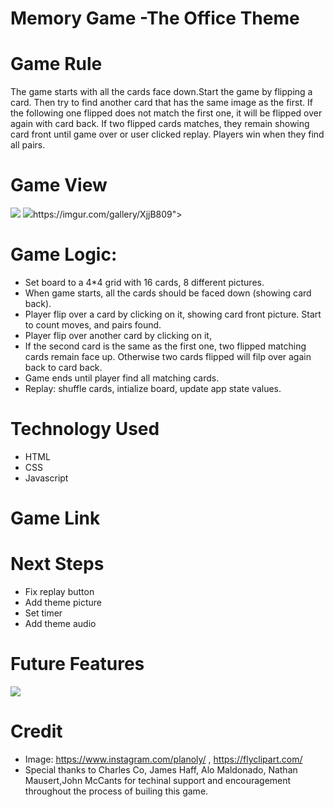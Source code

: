 # Memory Game -The Office Theme
# Game Rule
The game starts with all the cards face down.Start the game by flipping a card. Then try to find another card that has the same image as the first. If the following one flipped does not match the first one, it will be flipped over again with card back. If two flipped cards matches, they remain showing card front until game over or user clicked replay. Players win when they find all pairs.

# Game View
<img src="https://imgur.com/gallery/YWwkVOX">
<img src='https://imgur.com/gallery/TDxenc9>

# Wireframe
<img src='https://imgur.com/gallery/XjjB809">

# Game Logic:

- Set board to a 4*4 grid with 16 cards, 8 different pictures.
- When game starts, all the cards should be faced down (showing card back).
- Player flip over a card by clicking on it, showing card front picture. Start to count moves, and pairs found.
- Player flip over another card by clicking on it,
- If the second card is the same as the first one, two flipped matching cards remain face up.
Otherwise two cards flipped will filp over again back to card back.
- Game ends until player find all matching cards.
- Replay: shuffle cards, intialize board, update app state values.

# Technology Used
- HTML
- CSS
- Javascript

# Game Link


# Next Steps
- Fix replay button 
- Add theme picture
- Set timer
- Add theme audio


# Future Features
<img src="https://imgur.com/gallery/wtmxuR1">

# Credit
- Image: https://www.instagram.com/planoly/ , https://flyclipart.com/
- Special thanks to Charles Co, James Haff, Alo Maldonado, Nathan Mausert,John McCants for techinal support and encouragement throughout the process of builing this game.
